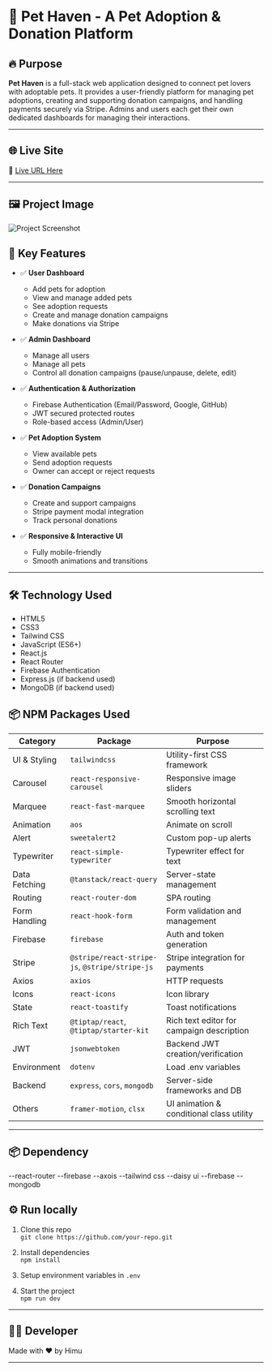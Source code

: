 # 🐾 Pet Haven - A Pet Adoption & Donation Platform

## 🔥 Purpose

**Pet Haven** is a full-stack web application designed to connect pet lovers with adoptable pets. It provides a user-friendly platform for managing pet adoptions, creating and supporting donation campaigns, and handling payments securely via Stripe. Admins and users each get their own dedicated dashboards for managing their interactions.

---

## 🌐 Live Site

🔗 [Live URL Here](https://pet-adoption-d4b8f.web.app)

---

## 🖼️ Project Image

![Project Screenshot](https://i.ibb.co.com/5WYTkC7H/Screenshot-105.png)


## 🚀 Key Features

- ✅ **User Dashboard**
  - Add pets for adoption
  - View and manage added pets
  - See adoption requests
  - Create and manage donation campaigns
  - Make donations via Stripe

- ✅ **Admin Dashboard**
  - Manage all users
  - Manage all pets
  - Control all donation campaigns (pause/unpause, delete, edit)

- ✅ **Authentication & Authorization**
  - Firebase Authentication (Email/Password, Google, GitHub)
  - JWT secured protected routes
  - Role-based access (Admin/User)

- ✅ **Pet Adoption System**
  - View available pets
  - Send adoption requests
  - Owner can accept or reject requests

- ✅ **Donation Campaigns**
  - Create and support campaigns
  - Stripe payment modal integration
  - Track personal donations

- ✅ **Responsive & Interactive UI**
  - Fully mobile-friendly
  - Smooth animations and transitions

---


## 🛠 Technology Used

- HTML5
- CSS3
- Tailwind CSS
- JavaScript (ES6+)
- React.js
- React Router
- Firebase Authentication
- Express.js (if backend used)
- MongoDB (if backend used)

## 📦 NPM Packages Used

| Category | Package | Purpose |
|---------|---------|---------|
| UI & Styling | `tailwindcss` | Utility-first CSS framework |
| Carousel | `react-responsive-carousel` | Responsive image sliders |
| Marquee | `react-fast-marquee` | Smooth horizontal scrolling text |
| Animation | `aos` | Animate on scroll |
| Alert | `sweetalert2` | Custom pop-up alerts |
| Typewriter | `react-simple-typewriter` | Typewriter effect for text |
| Data Fetching | `@tanstack/react-query` | Server-state management |
| Routing | `react-router-dom` | SPA routing |
| Form Handling | `react-hook-form` | Form validation and management |
| Firebase | `firebase` | Auth and token generation |
| Stripe | `@stripe/react-stripe-js`, `@stripe/stripe-js` | Stripe integration for payments |
| Axios | `axios` | HTTP requests |
| Icons | `react-icons` | Icon library |
| State | `react-toastify` | Toast notifications |
| Rich Text | `@tiptap/react`, `@tiptap/starter-kit` | Rich text editor for campaign description |
| JWT | `jsonwebtoken` | Backend JWT creation/verification |
| Environment | `dotenv` | Load .env variables |
| Backend | `express`, `cors`, `mongodb` | Server-side frameworks and DB |
| Others | `framer-motion`, `clsx` | UI animation & conditional class utility |

---

## 📦 Dependency

--react-router
--firebase
--axois
--tailwind css
--daisy ui
--firebase
--mongodb

## ⚙️ Run locally

1. Clone this repo  
   `git clone https://github.com/your-repo.git`

2. Install dependencies  
   `npm install`

3. Setup environment variables in `.env`

4. Start the project  
   `npm run dev`

---

## 👨‍💻 Developer

Made with ❤️ by Himu

---

